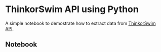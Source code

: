 # ThinkorSwim API using Python

A simple notebook to demostrate how to extract data from [ThinkorSwim API](https://developer.tdameritrade.com/apis).

## Notebook
